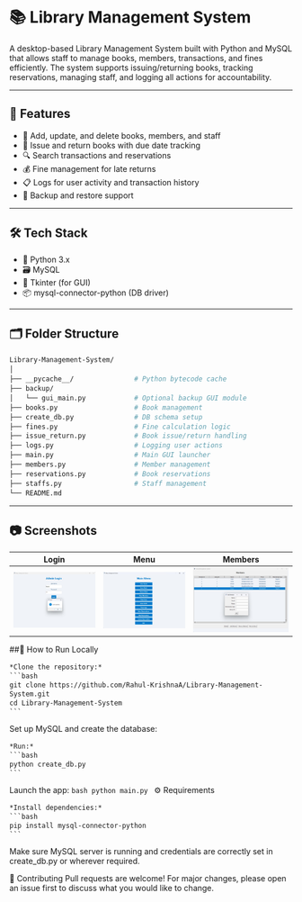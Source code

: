 # 📚 Library Management System

A desktop-based Library Management System built with Python and MySQL that allows staff to manage books, members, transactions, and fines efficiently. The system supports issuing/returning books, tracking reservations, managing staff, and logging all actions for accountability.

---

## 🚀 Features

- 🧾 Add, update, and delete books, members, and staff
- 🔄 Issue and return books with due date tracking
- 🔍 Search transactions and reservations
- 💰 Fine management for late returns
- 📋 Logs for user activity and transaction history
- 💾 Backup and restore support

---

## 🛠 Tech Stack

- 🐍 Python 3.x
- 🗃 MySQL
- 🎨 Tkinter (for GUI)
- 📦 mysql-connector-python (DB driver)

---

## 🗂 Folder Structure

```bash
Library-Management-System/
│
├── __pycache__/               # Python bytecode cache
├── backup/
│   └── gui_main.py            # Optional backup GUI module
├── books.py                   # Book management
├── create_db.py               # DB schema setup
├── fines.py                   # Fine calculation logic
├── issue_return.py            # Book issue/return handling
├── logs.py                    # Logging user actions
├── main.py                    # Main GUI launcher
├── members.py                 # Member management
├── reservations.py            # Book reservations
├── staffs.py                  # Staff management
└── README.md
```
---

## 📷 Screenshots

| Login                         | Menu                    | Members                           |
|-----------------------------------|----------------------------------|---------------------------------|
| ![Login](assets/40a4ee6c618b416e8c77d4e70f8bc17b.jpg) | ![Menu](assets/bcdc0d6029e94e5aab84e10162e390c8.jpg) | ![Members](assets/a71dd8df9b9447bd8c6f4335899a4ea0.jpg) |


##🧪 How to Run Locally

    *Clone the repository:*
    ```bash
    git clone https://github.com/Rahul-KrishnaA/Library-Management-System.git
    cd Library-Management-System
    ```
Set up MySQL and create the database:

    *Run:*
    ```bash
    python create_db.py
    ```
Launch the app:
    ```bash
    python main.py
    ```
⚙ Requirements

    *Install dependencies:*
    ```bash
    pip install mysql-connector-python
    ```
Make sure MySQL server is running and credentials are correctly set in create_db.py or wherever required.

🙌 Contributing
Pull requests are welcome! For major changes, please open an issue first to discuss what you would like to change.
